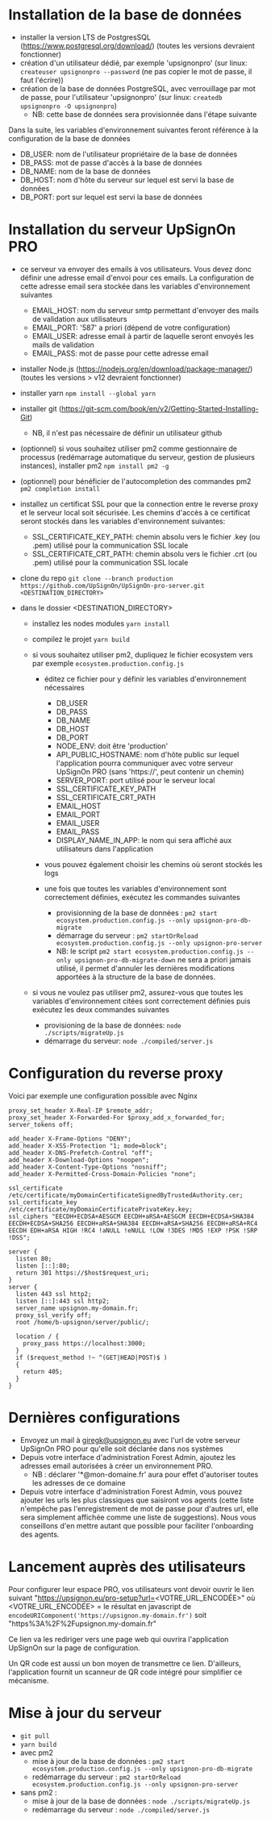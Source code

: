 # Installation de la base de données

- installer la version LTS de PostgresSQL (https://www.postgresql.org/download/) (toutes les versions devraient fonctionner)
- création d'un utilisateur dédié, par exemple 'upsignonpro' (sur linux: `createuser upsignonpro --password` (ne pas copier le mot de passe, il faut l'écrire))
- création de la base de données PostgreSQL, avec verrouillage par mot de passe, pour l'utilisateur 'upsignonpro' (sur linux: `createdb upsignonpro -O upsignonpro`)
  - NB: cette base de données sera provisionnée dans l'étape suivante

Dans la suite, les variables d'environnement suivantes feront référence à la configuration de la base de données

- DB_USER: nom de l'utilisateur propriétaire de la base de données
- DB_PASS: mot de passe d'accès à la base de données
- DB_NAME: nom de la base de données
- DB_HOST: nom d'hôte du serveur sur lequel est servi la base de données
- DB_PORT: port sur lequel est servi la base de données

# Installation du serveur UpSignOn PRO

- ce serveur va envoyer des emails à vos utilisateurs. Vous devez donc définir une adresse email d'envoi pour ces emails. La configuration de cette adresse email sera stockée dans les variables d'environnement suivantes

  - EMAIL_HOST: nom du serveur smtp permettant d'envoyer des mails de validation aux utilisateurs
  - EMAIL_PORT: '587' a priori (dépend de votre configuration)
  - EMAIL_USER: adresse email à partir de laquelle seront envoyés les mails de validation
  - EMAIL_PASS: mot de passe pour cette adresse email

- installer Node.js (https://nodejs.org/en/download/package-manager/) (toutes les versions > v12 devraient fonctionner)
- installer yarn `npm install --global yarn`
- installer git (https://git-scm.com/book/en/v2/Getting-Started-Installing-Git)
  - NB, il n'est pas nécessaire de définir un utilisateur github
- (optionnel) si vous souhaitez utiliser pm2 comme gestionnaire de processus (redémarrage automatique du serveur, gestion de plusieurs instances), installer pm2 `npm install pm2 -g`
- (optionnel) pour bénéficier de l'autocompletion des commandes pm2 `pm2 completion install`

- installez un certificat SSL pour que la connection entre le reverse proxy et le serveur local soit sécurisée. Les chemins d'accès à ce certificat seront stockés dans les variables d'environnement suivantes:

  - SSL_CERTIFICATE_KEY_PATH: chemin absolu vers le fichier .key (ou .pem) utilisé pour la communication SSL locale
  - SSL_CERTIFICATE_CRT_PATH: chemin absolu vers le fichier .crt (ou .pem) utilisé pour la communication SSL locale

- clone du repo `git clone --branch production https://github.com/UpSignOn/UpSignOn-pro-server.git <DESTINATION_DIRECTORY>`
- dans le dossier <DESTINATION_DIRECTORY>

  - installez les nodes modules `yarn install`
  - compilez le projet `yarn build`
  - si vous souhaitez utiliser pm2, dupliquez le fichier ecosystem vers par exemple `ecosystem.production.config.js`

    - éditez ce fichier pour y définir les variables d'environnement nécessaires
      - DB_USER
      - DB_PASS
      - DB_NAME
      - DB_HOST
      - DB_PORT
      - NODE_ENV: doit être 'production'
      - API_PUBLIC_HOSTNAME: nom d'hôte public sur lequel l'application pourra communiquer avec votre serveur UpSignOn PRO (sans 'https://', peut contenir un chemin)
      - SERVER_PORT: port utilisé pour le serveur local
      - SSL_CERTIFICATE_KEY_PATH
      - SSL_CERTIFICATE_CRT_PATH
      - EMAIL_HOST
      - EMAIL_PORT
      - EMAIL_USER
      - EMAIL_PASS
      - DISPLAY_NAME_IN_APP: le nom qui sera affiché aux utilisateurs dans l'application
    - vous pouvez également choisir les chemins où seront stockés les logs
    - une fois que toutes les variables d'environnement sont correctement définies, exécutez les commandes suivantes

      - provisionning de la base de données : `pm2 start ecosystem.production.config.js --only upsignon-pro-db-migrate`
      - démarrage du serveur : `pm2 startOrReload ecosystem.production.config.js --only upsignon-pro-server`
      - NB: le script `pm2 start ecosystem.production.config.js --only upsignon-pro-db-migrate-down` ne sera a priori jamais utilisé, il permet d'annuler les dernières modifications apportées à la structure de la base de données.

  - si vous ne voulez pas utiliser pm2, assurez-vous que toutes les variables d'environnement citées sont correctement définies puis exécutez les deux commandes suivantes
    - provisioning de la base de données: `node ./scripts/migrateUp.js`
    - démarrage du serveur: `node ./compiled/server.js`

# Configuration du reverse proxy

Voici par exemple une configuration possible avec Nginx

```
proxy_set_header X-Real-IP $remote_addr;
proxy_set_header X-Forwarded-For $proxy_add_x_forwarded_for;
server_tokens off;

add_header X-Frame-Options "DENY";
add_header X-XSS-Protection "1; mode=block";
add_header X-DNS-Prefetch-Control "off";
add_header X-Download-Options "noopen";
add_header X-Content-Type-Options "nosniff";
add_header X-Permitted-Cross-Domain-Policies "none";

ssl_certificate /etc/certificate/myDomainCertificateSignedByTrustedAuthority.cer;
ssl_certificate_key /etc/certificate/myDomainCertificatePrivateKey.key;
ssl_ciphers "EECDH+ECDSA+AESGCM EECDH+aRSA+AESGCM EECDH+ECDSA+SHA384 EECDH+ECDSA+SHA256 EECDH+aRSA+SHA384 EECDH+aRSA+SHA256 EECDH+aRSA+RC4 EECDH EDH+aRSA HIGH !RC4 !aNULL !eNULL !LOW !3DES !MD5 !EXP !PSK !SRP !DSS";

server {
  listen 80;
  listen [::]:80;
  return 301 https://$host$request_uri;
}
server {
  listen 443 ssl http2;
  listen [::]:443 ssl http2;
  server_name upsignon.my-domain.fr;
  proxy_ssl_verify off;
  root /home/b-upsignon/server/public/;

  location / {
    proxy_pass https://localhost:3000;
  }
  if ($request_method !~ ^(GET|HEAD|POST)$ )
  {
    return 405;
  }
}
```

# Dernières configurations

- Envoyez un mail à giregk@upsignon.eu avec l'url de votre serveur UpSignOn PRO pour qu'elle soit déclarée dans nos systèmes
- Depuis votre interface d'administration Forest Admin, ajoutez les adresses email autorisées à créer un environnement PRO.
  - NB : déclarer '\*@mon-domaine.fr' aura pour effet d'autoriser toutes les adresses de ce domaine
- Depuis votre interface d'administration Forest Admin, vous pouvez ajouter les urls les plus classiques que saisiront vos agents (cette liste n'empêche pas l'enregistrement de mot de passe pour d'autres url, elle sera simplement affichée comme une liste de suggestions). Nous vous conseillons d'en mettre autant que possible pour faciliter l'onboarding des agents.

# Lancement auprès des utilisateurs

Pour configurer leur espace PRO, vos utilisateurs vont devoir ouvrir le lien suivant
"https://upsignon.eu/pro-setup?url=<VOTRE_URL_ENCODÉE>" où
<VOTRE_URL_ENCODÉE> = le résultat en javascript de `encodeURIComponent('https://upsignon.my-domain.fr')` soit "https%3A%2F%2Fupsignon.my-domain.fr"

Ce lien va les rediriger vers une page web qui ouvrira l'application UpSignOn sur la page de configuration.

Un QR code est aussi un bon moyen de transmettre ce lien. D'ailleurs, l'application fournit un scanneur de QR code intégré pour simplifier ce mécanisme.

# Mise à jour du serveur

- `git pull`
- `yarn build`
- avec pm2
  - mise à jour de la base de données : `pm2 start ecosystem.production.config.js --only upsignon-pro-db-migrate`
  - redémarrage du serveur : `pm2 startOrReload ecosystem.production.config.js --only upsignon-pro-server`
- sans pm2 :
  - mise à jour de la base de données : `node ./scripts/migrateUp.js`
  - redémarrage du serveur : `node ./compiled/server.js`
